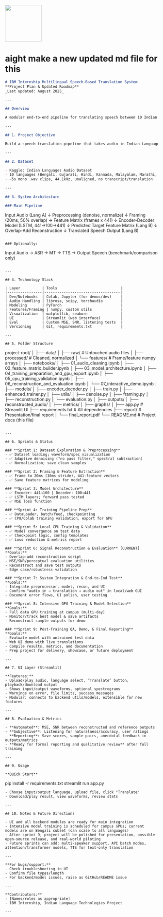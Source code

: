 <img src="https://r2cdn.perplexity.ai/pplx-full-logo-primary-dark%402x.png" class="logo" width="120"/>

# aight make a new updated md file for this

```markdown
# IBM Internship Multilingual Speech-Based Translation System  
**Project Plan & Updated Roadmap**  
_Last updated: August 2025_

---

## Overview

A modular end-to-end pipeline for translating speech between 10 Indian languages (plus English) using open-source tools and a speaker-diverse audio dataset. All components—preprocessing, feature extraction, modeling, evaluation, web UI, and experiment tracking—are engineered to be free, reproducible, and flexible for R&D or demonstration.

---

## 1. Project Objective

Build a speech translation pipeline that takes audio in Indian Language A and outputs translated speech (or optionally text) in Indian Language B, using only open-source libraries and the provided dataset, and delivering a working demo and evaluation-ready system.

---

## 2. Dataset

- Kaggle: Indian Languages Audio Dataset
- 10 languages (Bengali, Gujarati, Hindi, Kannada, Malayalam, Marathi, Punjabi, Tamil, Telugu, Urdu)
- ~5s mono .wav clips, 44.1kHz, unaligned, no transcript/translation

---

## 3. System Architecture

### Main Pipeline

```

Input Audio (Lang A)
↓
Preprocessing (denoise, normalize)
↓
Framing (20ms, 50% overlap) → Feature Matrix (frames x 441)
↓
Encoder-Decoder Model (LSTM, 441→100→441)
↓
Predicted Target Feature Matrix (Lang B)
↓
Overlap-Add Reconstruction
↓
Translated Speech Output (Lang B)

```

### Optionally:
```

Input Audio → ASR → MT → TTS → Output Speech (benchmark/comparison only)

```

---

## 4. Technology Stack

| Layer          | Tools                             |
|----------------|-----------------------------------|
| Dev/Notebooks  | Colab, Jupyter (for demos/dev)    |
| Audio Handling | librosa, scipy, torchaudio        |
| Modeling       | PyTorch                           |
| Features/Framing | numpy, custom utils             |
| Visualization  | matplotlib, seaborn               |
| UI             | Streamlit (web interface)         |
| Eval           | Custom MSE, SNR, listening tests  |
| Versioning     | Git, requirements.txt             |

---

## 5. Folder Structure

```

project-root/
│
├── data/
│   ├── raw/         \# Untouched audio files
│   ├── processed/   \# Cleaned, normalized
│   └── features/    \# Frame/feature numpy arrays
│
├── notebooks/
│   ├── 01_audio_cleaning.ipynb
│   ├── 02_feature_matrix_builder.ipynb
│   ├── 03_model_architecture.ipynb
│   ├── 04_training_preparation_and_gpu_export.ipynb
│   ├── 05_cpu_training_validation.ipynb
│   ├── 06_reconstruction_and_evaluation.ipynb
│   └── 07_interactive_demo.ipynb
│
├── models/
│   ├── encoder_decoder.py
│   ├── train.py
│   ├── enhanced_trainer.py
│
├── utils/
│   ├── denoise.py
│   ├── framing.py
│   ├── reconstruction.py
│   └── evaluation.py
│
├── outputs/
│   ├── reconstructed_audio/
│   ├── metrics/
│   ├── graphs/
│
├── app.py              \# Streamlit UI
├── requirements.txt    \# All dependencies
├── report/             \# Presentation/final report
│   └── final_report.pdf
└── README.md           \# Project docs (this file)

```

---

## 6. Sprints & Status

### **Sprint 1: Dataset Exploration & Preprocessing**  
- ✅ Dataset loading; waveform/spec visualization  
- ✅ Adaptive denoising ("no pass filter," spectral subtraction)  
- ✅ Normalization; save clean samples  

### **Sprint 2: Framing & Feature Extraction**  
- ✅ Frame to 20ms (10ms stride), 441-feature vectors  
- ✅ Save feature matrices for modeling  

### **Sprint 3: Model Architecture**  
- ✅ Encoder: 441→100 | Decoder: 100→441  
- ✅ LSTM layers; forward pass tested  
- ✅ MSE loss function  

### **Sprint 4: Training Pipeline Prep**  
- ✅ DataLoader, batch/feed, checkpointing  
- ✅ CPU/Colab training validation, export for GPU  

### **Sprint 5: Local CPU Training & Validation**  
- ✅ Model convergence on test data  
- ✅ Checkpoint logic, config templates  
- ✅ Loss reduction & metrics report  

### **Sprint 6: Signal Reconstruction & Evaluation** [CURRENT]  
**Goals:**  
- Overlap-add reconstruction script  
- MSE/SNR/perceptual evaluation utilities  
- Reconstruct and save test outputs  
- Edge case/robustness validation  

### **Sprint 7: System Integration & End-to-End Test**  
**Goals:**  
- Integrate preprocessor, model, recon, and UI  
- Confirm "audio in → translation → audio out" in local/web GUI  
- Document error flows, UI polish, user testing  

### **Sprint 8: Intensive GPU Training & Model Selection**  
**Goals:**  
- Full data GPU training at campus (multi-day)  
- Monitor/track best model & save artifacts  
- Reconstruct sample outputs for demo  

### **Sprint 9: Post-Training QA, Demo, & Final Reporting**  
**Goals:**  
- Evaluate model with untrained test data  
- Web UI demo with live translations  
- Compile results, metrics, and documentation  
- Prep project for delivery, showcase, or future deployment  

---

## 7. UI Layer (Streamlit)

**Features:**  
- Upload/play audio, language select, “Translate” button, playback/download output  
- Shows input/output waveforms, optional spectrograms  
- Warnings on error, file limits, success messages  
- Modular: connects to backend utils/models, extensible for new features

---

## 8. Evaluation & Metrics

- **Automated**: MSE, SNR between reconstructed and reference outputs  
- **Subjective**: Listening for naturalness/accuracy, user ratings  
- **Reporting**: Save scores, sample pairs, anecdotal feedback in outputs/metrics  
- **Ready for formal reporting and qualitative review** after full training

---

## 9. Usage

**Quick Start**
```

pip install -r requirements.txt
streamlit run app.py

```
- Choose input/output language, upload file, click "Translate"
- Download/play result, view waveforms, review stats

---

## 10. Notes & Future Directions

- UI and all backend modules are ready for main integration  
- Intensive model training is scheduled for campus GPUs; current models are on Bengali subset (can scale to all languages)  
- After sprint 9, project will be polished for presentation, possible open-source release, and real-world piloting  
- Future sprints can add: multi-speaker support, API batch modes, attention/transformer models, TTS for text-only translation

---

**For bugs/support:**  
- Check troubleshooting in UI  
- Confirm file types/length  
- For backend/model issues, raise as GitHub/README issue

---

**Contributors:**  
- [Names/roles as appropriate]  
- IBM Internship, Indian Language Technologies Project

---
```

